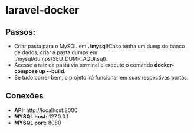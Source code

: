 # laravel-docker

## Passos:
- Criar pasta para o MySQL em **./mysql**(Caso tenha um dump do banco de dados, criar a pasta dumps em ./mysql/dumps/SEU_DUMP_AQUI.sql).
- Acesse a raiz da pasta via terminal e execute o comando **docker-compose up --build**.
- Se tudo correr bem, o projeto irá funcionar em suas respectivas portas.

## Conexões
- **API:** http://localhost:8000
- **MYSQL host:** 127.0.0.1
- **MYSQL port:** 8080
